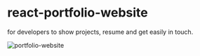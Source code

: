 # react-portfolio-website
 for developers to show projects, resume and get easily in touch. 
 
 ![portfolio-website](portfolio-website_homepage.png) 
